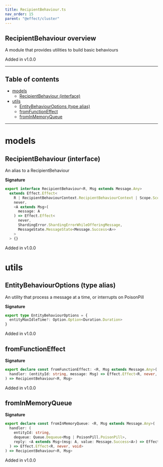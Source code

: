 ```yaml
---
title: RecipientBehaviour.ts
nav_order: 15
parent: "@effect/cluster"
---
```


## RecipientBehaviour overview

A module that provides utilities to build basic behaviours

Added in v1.0.0

---

<h2 class="text-delta">Table of contents</h2>

- [models](#models)
  - [RecipientBehaviour (interface)](#recipientbehaviour-interface)
- [utils](#utils)
  - [EntityBehaviourOptions (type alias)](#entitybehaviouroptions-type-alias)
  - [fromFunctionEffect](#fromfunctioneffect)
  - [fromInMemoryQueue](#frominmemoryqueue)

---

# models

## RecipientBehaviour (interface)

An alias to a RecipientBehaviour

**Signature**

```ts
export interface RecipientBehaviour<R, Msg extends Message.Any>
  extends Effect.Effect<
    R | RecipientBehaviourContext.RecipientBehaviourContext | Scope.Scope,
    never,
    <A extends Msg>(
      message: A
    ) => Effect.Effect<
      never,
      ShardingError.ShardingErrorWhileOfferingMessage,
      MessageState.MessageState<Message.Success<A>>
    >
  > {}
```

Added in v1.0.0

# utils

## EntityBehaviourOptions (type alias)

An utility that process a message at a time, or interrupts on PoisonPill

**Signature**

```ts
export type EntityBehaviourOptions = {
  entityMaxIdleTime?: Option.Option<Duration.Duration>
}
```

Added in v1.0.0

## fromFunctionEffect

**Signature**

```ts
export declare const fromFunctionEffect: <R, Msg extends Message.Any>(
  handler: (entityId: string, message: Msg) => Effect.Effect<R, never, MessageState.MessageState<Message.Success<Msg>>>
) => RecipientBehaviour<R, Msg>
```

Added in v1.0.0

## fromInMemoryQueue

**Signature**

```ts
export declare const fromInMemoryQueue: <R, Msg extends Message.Any>(
  handler: (
    entityId: string,
    dequeue: Queue.Dequeue<Msg | PoisonPill.PoisonPill>,
    reply: <A extends Msg>(msg: A, value: Message.Success<A>) => Effect.Effect<never, never, void>
  ) => Effect.Effect<R, never, void>
) => RecipientBehaviour<R, Msg>
```

Added in v1.0.0
